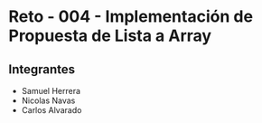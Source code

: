 # Reto - 004 - Implementación de Propuesta de Lista a Array

## Integrantes
- Samuel Herrera
- Nicolas Navas
- Carlos Alvarado
